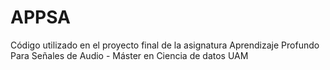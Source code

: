 # APPSA
Código utilizado en el proyecto final de la asignatura Aprendizaje Profundo Para Señales de Audio - Máster en Ciencia de datos UAM
